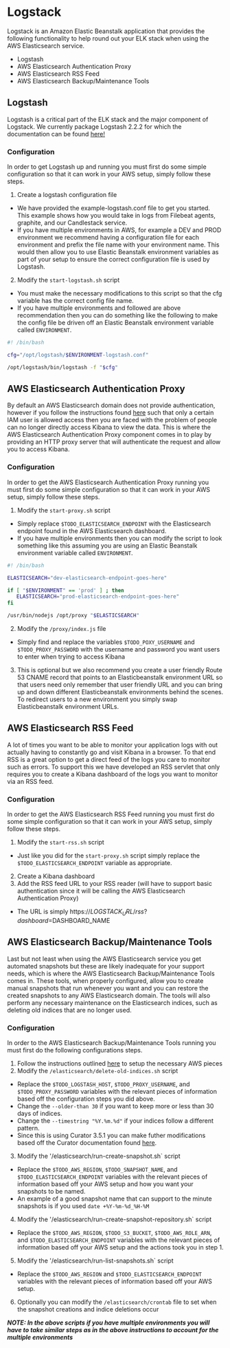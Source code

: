 # Logstack
Logstack is an Amazon Elastic Beanstalk application that provides the following functionality to help round out your ELK stack when using the AWS Elasticsearch service.

- Logstash
- AWS Elasticsearch Authentication Proxy
- AWS Elasticsearch RSS Feed
- AWS Elasticsearch Backup/Maintenance Tools

## Logstash
Logstash is a critical part of the ELK stack and the major component of Logstack. We currently package Logstash 2.2.2 for which the documentation can be found [here!](https://www.elastic.co/guide/en/logstash/2.2/introduction.html)

### Configuration
In order to get Logstash up and running you must first do some simple configuration so that it can work in your AWS setup, simply follow these steps.

1. Create a logstash configuration file
  * We have provided the example-logstash.conf file to get you started. This example shows how you would take in logs from Filebeat agents, graphite, and our Candlestack service.
  * If you have multiple environments in AWS, for example a DEV and PROD environment we recommend having a configuration file for each environment and prefix the file name with your environment name. This would then allow you to use Elastic Beanstalk environment variables as part of your setup to ensure the correct configuration file is used by Logstash.
2. Modify the `start-logstash.sh` script
  * You must make the necessary modifications to this script so that the cfg variable has the correct config file name.
  * If you have multiple environments and followed are above recommendation then you can do something like the following to make the config file be driven off an Elastic Beanstalk environment variable called `ENVIRONMENT`.
  ```bash
  #! /bin/bash

  cfg="/opt/logstash/$ENVIRONMENT-logstash.conf"

  /opt/logstash/bin/logstash -f "$cfg"
  ```

## AWS Elasticsearch Authentication Proxy
By default an AWS Elasticsearch domain does not provide authentication, however if you follow the instructions found [here](https://aws.amazon.com/blogs/security/how-to-control-access-to-your-amazon-elasticsearch-service-domain/) such that only a certain IAM user is allowed access then you are faced with the problem of people can no longer directly access Kibana to view the data. This is where the AWS Elasticsearch Authentication Proxy component comes in to play by providing an HTTP proxy server that will authenticate the request and allow you to access Kibana.

### Configuration
In order to get the AWS Elasticsearch Authentication Proxy running you must first do some simple configuration so that it can work in your AWS setup, simply follow these steps.

1. Modify the `start-proxy.sh` script
 * Simply replace `$TODO_ELASTICSEARCH_ENDPOINT` with the Elasticsearch endpoint found in the AWS Elasticsearch dashboard.
 * If you have multiple environments then you can modify the script to look something like this assuming you are using an Elastic Beanstalk environment variable called `ENVIRONMENT`.
 ```bash
 #! /bin/bash

 ELASTICSEARCH="dev-elasticsearch-endpoint-goes-here"

 if [ "$ENVIRONMENT" == 'prod' ] ; then
 	ELASTICSEARCH="prod-elasticsearch-endpoint-goes-here"
 fi

 /usr/bin/nodejs /opt/proxy "$ELASTICSEARCH"
 ```
2. Modify the `/proxy/index.js` file
 * Simply find and replace the variables `$TODO_POXY_USERNAME` and `$TODO_PROXY_PASSWORD` with the username and password you want users to enter when trying to access Kibana
3. This is optional but we also recommend you create a user friendly Route 53 CNAME record that points to an Elasticbeanstalk environment URL so that users need only remember that user friendly URL and you can bring up and down different Elasticbeanstalk environments behind the scenes. To redirect users to a new environment you simply swap Elasticbeanstalk environment URLs.

## AWS Elasticsearch RSS Feed
A lot of times you want to be able to monitor your application logs with out actually having to constantly go and visit Kibana in a browser. To that end RSS is a great option to get a direct feed of the logs you care to monitor such as errors. To support this we have developed an RSS servlet that only requires you to create a Kibana dashboard of the logs you want to monitor via an RSS feed.

### Configuration
In order to get the AWS Elasticsearch RSS Feed running you must first do some simple configuration so that it can work in your AWS setup, simply follow these steps.

1. Modify the `start-rss.sh` script
 * Just like you did for the `start-proxy.sh` script simply replace the `$TODO_ELASTICSEARCH_ENDPOINT` variable as appropriate.
2. Create a Kibana dashboard
3. Add the RSS feed URL to your RSS reader (will have to support basic authentication since it will be calling the AWS Elasticsearch Authentication Proxy)
 * The URL is simply https://$LOGSTACK_URL/rss?dashboard=$DASHBOARD_NAME
 
## AWS Elasticsearch Backup/Maintenance Tools
Last but not least when using the AWS Elasticsearch service you get automated snapshots but these are likely inadequate for your support needs, which is where the AWS Elasticsearch Backup/Maintenance Tools comes in. These tools, when properly configured, allow you to create manual snapshots that run whenever you want and you can restore the created snapshots to any AWS Elasticsearch domain. The tools will also perform any necessary maintenance on the Elasticsearch indices, such as deleting old indices that are no longer used.

### Configuration
In order to the AWS Elasticsearch Backup/Maintenance Tools running you must first do the following configurations steps.

1. Follow the instructions outlined [here](http://docs.aws.amazon.com/elasticsearch-service/latest/developerguide/es-managedomains.html#es-managedomains-snapshots) to setup the necessary AWS pieces
2. Modify the `/elasticsearch/delete-old-indices.sh` script
 * Replace the `$TODO_LOGSTASH_HOST`, `$TODO_PROXY_USERNAME`, and `$TODO_PROXY_PASSWORD` variables with the relevant pieces of information based off the configuration steps you did above.
 * Change the `--older-than 30` if you want to keep more or less than 30 days of indices.
 * Change the `--timestring "%Y.%m.%d"` if your indices follow a different pattern.
 * Since this is using Curator 3.5.1 you can make futher modifications based off the Curator documentation found [here](https://www.elastic.co/guide/en/elasticsearch/client/curator/3.5/getting-started.html).
3. Modify the '/elasticsearch/run-create-snapshot.sh` script
 *  Replace the `$TODO_AWS_REGION`, `$TODO_SNAPSHOT_NAME`, and `$TODO_ELASTICSEARCH_ENDPOINT` variables with the relevant pieces of information based off your AWS setup and how you want your snapshots to be named.
  * An example of a good snapshot name that can support to the minute snapshots is if you used `date +%Y-%m-%d_%H-%M`
4. Modify the '/elasticsearch/run-create-snapshot-repository.sh` script
 * Replace the `$TODO_AWS_REGION`, `$TODO_S3_BUCKET`, `$TODO_AWS_ROLE_ARN`, and `$TODO_ELASTICSEARCH_ENDPOINT` variables with the relevant pieces of information based off your AWS setup and the actions took you in step 1.
5. Modify the '/elasticsearch/run-list-snapshots.sh` script
 * Replace the `$TODO_AWS_REGION` and `$TODO_ELASTICSEARCH_ENDPOINT` variables with the relevant pieces of information based off your AWS setup.
 6. Optionally you can modify the `/elasticsearch/crontab` file to set when the snapshot creations and indice deletions occur
 
_**NOTE: In the above scripts if you have multiple environments you will have to take similar steps as in the above instructions to account for the multiple environments**_
